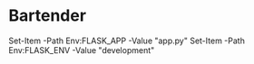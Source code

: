 # Bartender

Set-Item -Path Env:FLASK_APP -Value "app.py"
Set-Item -Path Env:FLASK_ENV -Value "development"
